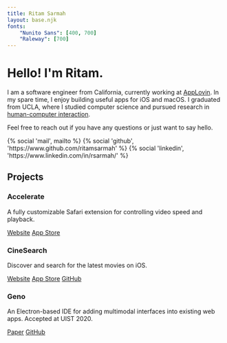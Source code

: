 ```yaml
---
title: Ritam Sarmah
layout: base.njk
fonts:
    "Nunito Sans": [400, 700]
    "Raleway": [700]
---
```


# Hello! I'm Ritam.

I am a software engineer from California, currently working at [AppLovin](https://www.applovin.com). In my spare time, I enjoy building useful apps for iOS and macOS. I graduated from UCLA, where I studied computer science and pursued research in [human-computer interaction](https://hci.ucla.edu).

Feel free to reach out if you have any questions or just want to say hello.

<div class="social">
{% social 'mail', mailto %}
{% social 'github', 'https://www.github.com/ritamsarmah' %}
{% social 'linkedin', 'https://www.linkedin.com/in/rsarmah/' %}
</div>

## Projects

<div class="project">

### Accelerate

A fully customizable Safari extension for controlling video speed and playback.

[Website](/projects/accelerate)
[App Store](https://apps.apple.com/app/accelerate-for-safari/id1459809092)

</div>

<div class="project">

### CineSearch

Discover and search for the latest movies on iOS.

[Website](/projects/cinesearch)
[App Store](https://apps.apple.com/tt/app/cinesearch/id1300312387)
[GitHub](https://github.com/ritamsarmah/cine-search)

</div>

<div class="project">

### Geno

An Electron-based IDE for adding multimodal interfaces into existing web apps. Accepted at UIST 2020.

[Paper](https://arxiv.org/pdf/2007.09809.pdf)
[GitHub](https://github.com/ritamsarmah/geno)

</div>
